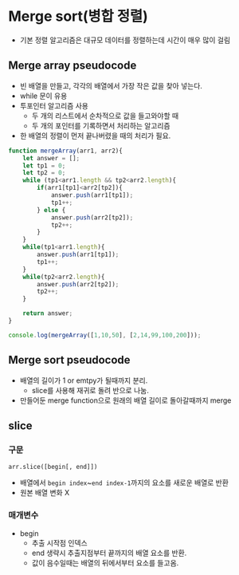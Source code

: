 # Merge sort(병합 정렬)
- 기본 정렬 알고리즘은 대규모 데이터를 정렬하는데 시간이 매우 많이 걸림
 
## Merge array pseudocode
- 빈 배열을 만들고, 각각의 배열에서 가장 작은 값을 찾아 넣는다.
- while 문이 유용
- 투포인터 알고리즘 사용
  - 두 개의 리스트에서 순차적으로 값을 들고와야할 때
  - 두 개의 포인터를 기록하면서 처리하는 알고리즘
- 한 배열의 정렬이 먼저 끝나버렸을 때의 처리가 필요.
```jsx
function mergeArray(arr1, arr2){
    let answer = [];
    let tp1 = 0;
    let tp2 = 0;
    while (tp1<arr1.length && tp2<arr2.length){
        if(arr1[tp1]<arr2[tp2]){
            answer.push(arr1[tp1]);
            tp1++;
        } else {
            answer.push(arr2[tp2]);
            tp2++;
        }
    }
    while(tp1<arr1.length){
        answer.push(arr1[tp1]);
        tp1++;
    }
    while(tp2<arr2.length){
        answer.push(arr2[tp2]);
        tp2++;
    }

    return answer;
}

console.log(mergeArray([1,10,50], [2,14,99,100,200]));
```

## Merge sort pseudocode
- 배열의 길이가 1 or emtpy가 될때까지 분리.
  - slice를 사용해 재귀로 돌려 반으로 나눔.
- 만들어둔 merge function으로 원래의 배열 길이로 돌아갈때까지 merge


## slice
### 구문
```
arr.slice([begin[, end]])
```
- 배열에서 `begin index`~`end index-1`까지의 요소를 새로운 배열로 반환
- 원본 배열 변화 X

### 매개변수
- begin
  - 추출 시작점 인덱스
  - end 생략시 추출지점부터 끝까지의 배열 요소를 반환.
  - 값이 음수일때는 배열의 뒤에서부터 요소를 들고옴.
